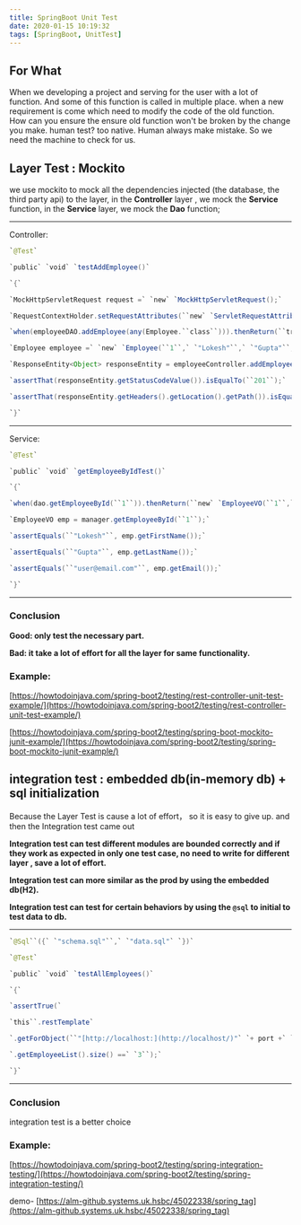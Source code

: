```yaml
---
title: SpringBoot Unit Test
date: 2020-01-15 10:19:32
tags: [SpringBoot, UnitTest]
---
```


## For What

When we developing a project and serving for the user with a lot of function. And some of this function is called in multiple place. when a new requirement is come which need to modify the code of the old function. How can you ensure the ensure old function won't be broken by the change you make. human test? too native. Human always make mistake. So we need the machine to check for us.

  

## Layer Test : Mockito

we use mockito to mock all the  dependencies injected (the database, the third party api) to the layer, in the **Controller** layer , we mock the  **Service**  function, in the  **Service**  layer, we mock the  **Dao**  function;

****
Controller:

```Java
`@Test`

`public` `void` `testAddEmployee()`

`{`

`MockHttpServletRequest request =` `new` `MockHttpServletRequest();`

`RequestContextHolder.setRequestAttributes(``new` `ServletRequestAttributes(request));`

`when(employeeDAO.addEmployee(any(Employee.``class``))).thenReturn(``true``);`

`Employee employee =` `new` `Employee(``1``,` `"Lokesh"``,` `"Gupta"``,` `"howtodoinjava@gmail.com"``);`

`ResponseEntity<Object> responseEntity = employeeController.addEmployee(employee);`

`assertThat(responseEntity.getStatusCodeValue()).isEqualTo(``201``);`

`assertThat(responseEntity.getHeaders().getLocation().getPath()).isEqualTo(``"/1"``);`

`}`
```

****
Service:

``` Java
`@Test`

`public` `void` `getEmployeeByIdTest()`

`{`

`when(dao.getEmployeeById(``1``)).thenReturn(``new` `EmployeeVO(``1``,``"Lokesh"``,``"Gupta"``,``"user@email.com"``));`

`EmployeeVO emp = manager.getEmployeeById(``1``);`

`assertEquals(``"Lokesh"``, emp.getFirstName());`

`assertEquals(``"Gupta"``, emp.getLastName());`

`assertEquals(``"user@email.com"``, emp.getEmail());`

`}`
```
****

### Conclusion

**Good: only test the necessary part.**

**Bad: it take a lot of effort for all the layer for same functionality.**

  

### Example:

[https://howtodoinjava.com/spring-boot2/testing/rest-controller-unit-test-example/](https://howtodoinjava.com/spring-boot2/testing/rest-controller-unit-test-example/)

[https://howtodoinjava.com/spring-boot2/testing/spring-boot-mockito-junit-example/](https://howtodoinjava.com/spring-boot2/testing/spring-boot-mockito-junit-example/)

  

## integration test : embedded db(in-memory db) + sql initialization

  

Because the Layer Test is cause a lot of effort， so it is easy to give up. and then the Integration test came out

  

**Integration test can test different modules are bounded correctly and if they work as expected in only one test case, no need to write for different layer , save a lot of effort.**

********Integration test can more similar as the prod by using the embedded db(H2).********

****Integration test can test for certain behaviors by using the `@sql` to initial to test data to db.****

****
```java
`@Sql``({` `"schema.sql"``,` `"data.sql"` `})`

`@Test`

`public` `void` `testAllEmployees()`

`{`

`assertTrue(`

`this``.restTemplate`

`.getForObject(``"[http://localhost:](http://localhost/)"` `+ port +` `"/employees"``, Employees.``class``)`

`.getEmployeeList().size() ==` `3``);`

`}`
```
****
  

### Conclusion

integration test is a better choice

  

### Example:

[https://howtodoinjava.com/spring-boot2/testing/spring-integration-testing/](https://howtodoinjava.com/spring-boot2/testing/spring-integration-testing/)

demo- [https://alm-github.systems.uk.hsbc/45022338/spring_tag](https://alm-github.systems.uk.hsbc/45022338/spring_tag)
